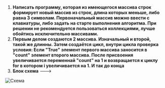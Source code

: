 1. **Написать программу, которая из имеющегося массива строк формирует новый массив из строк, длина которых меньше, либо равна 3 символам. Первоначальный массив можно ввести с клавиатуры, либо задать на старте выполнения алгоритма. При решении не рекомендуется пользоваться коллекциями, лучше обойтись исключительно массивами.**
2. **Первым делом создаются 2 массива. Изначальный и второй, такой же длинны. Затем создаётся цикл, внутри цикла проверка условия: Если "True" элемент первого массива заносится в "count" элемент второго массива. После присвоения увеличивается переменнай "count" на 1 и возвращается к циклу for в котором i увеличивается на 1. И так до конца**
3. **Блок схема** --->

![Схема](Chema.jpg)